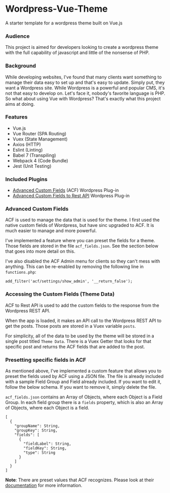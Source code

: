 # Wordpress-Vue-Theme

A starter template for a wordpress theme built on Vue.js

### Audience 

This project is aimed for developers looking to create a wordpress theme with the full capability of javascript and little of the nonsense of PHP.

### Background

While developing websites, I've found that many clients want something to manage their data easy to set up and that's easy to update. Simply put, they want a Wordpress site. While Wordpress is a powerful and popular CMS, it's not that easy to develop on. Let's face it, nobody's favorite language is PHP. So what about using Vue with Wordpress? That's exactly what this project aims at doing. 

### Features
- Vue.js
- Vue Router (SPA Routing)
- Vuex (State Management)
- Axios (HTTP)
- Eslint (Linting)
- Babel 7 (Transpiling)
- Webpack 4 (Code Bundle)
- Jest (Unit Testing)

### Included Plugins
- [Advanced Custom Fields](https://www.advancedcustomfields.com/) (ACF) Wordpress Plug-in
- [Advanced Custom Fields to Rest API](https://github.com/airesvsg/acf-to-rest-api) Wordpress Plug-in

### Advanced Custom Fields
ACF is used to manage the data that is used for the theme. I first used the native custom fields of Wordpress, but have sinc upgraded to ACF. It is much easier to manage and more powerful. 

I've implemented a feature where you can preset the fields for a theme. Those fields are stored in the file `acf_fields.json`. See the section below that goes into more detail on this.

I've also disabled the ACF Admin menu for clients so they can't mess with anything. This can be re-enabled by removing the following line in `functions.php`:
```
add_filter('acf/settings/show_admin', '__return_false');
```

### Accessing the Custom Fields (Theme Data)
ACF to Rest API is used to add the custom fields to the response from the Wordpress REST API. 

When the app is loaded, it makes an API call to the Wordpress REST API to get the posts. Those posts are stored in a Vuex variable `posts`. 

For simplicity, all of the data to be used by the theme will be stored in a single post titled `Theme Data`. There is a Vuex Getter that looks for that specific post and returns the ACF fields that are added to the post.

### Presetting specific fields in ACF
As mentioned above, I've implemented a custom feature that allows you to preset the fields used by ACF using a JSON file. The file is already included with a sample Field Group and Field already included. If you want to edit it, follow the below schema. If you want to remove it, simply delete the file. 

`acf_fields.json` contains an Array of Objects, where each Object is a Field Group. 
In each field group there is a `fields` property, which is also an Array of Objects, where each Object is a field. 
```
[
  {
    "groupName": String,
    "groupKey": String,
    "fields": [
      {
        "fieldLabel": String,
        "fieldKey": String,
        "type": String
      }
    ]
  }
]
```
**Note**: There are preset values that ACF recognizes. Please look at their [documentation](https://www.advancedcustomfields.com/resources/#field-types) for more information.
